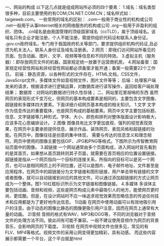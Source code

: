 一、网站的构成
以下这几点就是组成网站所必须的四个要素：
1.域名：域名类型很多种，目前主要使用的有COM,CN.NET.COM.CN；域名样式如：taigeweb.com。
一些常用的域名的区别：
.com一般用于商业性的机构或公司
.net一般用于从事Internet相关的网络服务的机构或公司
.org一般用于非盈利的组织、团体。
.cn域名是由我国管理的顶级国家域名（ccTLD），属于顶级域名。该域名只有企业才能注册，个人不能注册，需提供组织代码证和联系人身份证。
.gov.cn政府域名，专门用于我国政府机关等部门，要求提供组织机构代码证,且必须为机关法人。联系人身份证及域名注册表。
2.网页：即我们访问网站所看见的页面、包含动画、图片、文字、视频等等信息和不同的特效。
3.虚拟主机（服务器）：即存放网页文件的机器，国家规定统一放置于运营商机房。
4.网站备案：国家规定经营性网站和非经营性网站都必须备案才能开通；备案一般需要22个工作日。
前端：静态资源，以各种形式的文件存在，HTML文档，CSS文件，JavaScript文件，多媒体文件如音视频文件，图片文件等等；
后端：处理客户端发来的请求，根据请求进行逻辑运算，对数据库进行读写操作，返回给客户端处理结果；
数据库：对网站的数据进行持久性存储；
二、网站里花里胡哨的东西
虽然网页的表现形式千变万化，但网页的基本构成要素是相同的，主要包含文字图像、超链接和多媒体四大要素。下面详细介绍网页基本构成的相关知识。
1.文字
文字作为信息传达的重要载体，也是网页构成的基础要素。网页中文字主要包括标题、信息、文字链接等几种形式。字体、大小、颜色和排列对整体版面设计影响极大，应该多花心思编排设计。
2.图像
图像具有比文字更加直观、强列的视觉表现效果，在网页中主要承担提供信息、展示作品、装饰网页、表现风格和超链接的功能。在网页中，图像往往是创意的集中体现，
需要与传达的信息含义和理念相符。网页中使用的图像主要包括GIF、JPG和PNG等格式。下图所示为传智教育网站页面中的图像。
3.超链接
一个网站通常由多个页面构成，进入网站时首先看到的是其首页，如果想从首页跳转则其子页面，就需要在首页相应的位置设置链接。超链接是指从一个网页指向一个目标的连接关系，所指向的目标可以是另一个网页，也可以是相同网页上的不同位置，还可以是图片、电子邮件地址、文件甚至是应用程序。在网页中的超链接分为文字链接和图形链接，用户单击带有链接的文字或者图像，就可以自动链接到对应的其他文件。可以通过添加超链接的方式让网页成为一个整体。图1-10红框标识所示为文字链接和图像链接。
4.多媒体
多误体主要包括动画、音频和视频，这些是网页构成元素中最吸引人的地方，能使网页更时尚、更炫酷，但是，在设计网站时不应一味追求视觉效果而忽略信息的传追任何技术和应用都是为了更好地传达信息。
1)动画
在网页中使用动画可以有效地吸引用户的注意。由于动态的图像比静态的图像更吸引用户注意，因而在网页上通常有大量的动画。
2)音频
音频的格式有WAV，MP3和OGG等，不同的浏览器对于音频文件的处理方法不同。彼此间有可能不兼容。一般不建议使用音频作为网页的背景音乐，会影响网页的下载度。
3)视频
在网页中视频文件也很多见，常见的有FLV、MP4等格式。视频文件的采用让网变得更加精彩，具有动感。
而这些内容展示都需要一个平台，这个平台就是html